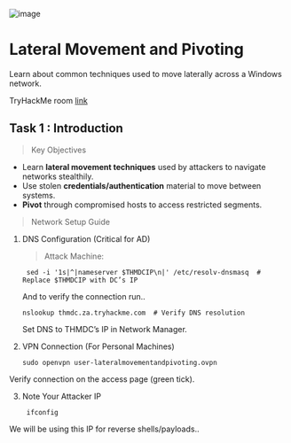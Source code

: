 ![image](https://github.com/user-attachments/assets/1391962a-d763-4261-9809-b61707c31bc1)


# Lateral Movement and Pivoting
   Learn about common techniques used to move laterally across a Windows network.
   

TryHackMe room [link](https://tryhackme.com/room/lateralmovementandpivoting)


## Task 1 : Introduction

> Key Objectives

- Learn **lateral movement techniques** used by attackers to navigate networks stealthily.
- Use stolen **credentials/authentication** material to move between systems.
- **Pivot** through compromised hosts to access restricted segments.




> Network Setup Guide

1. DNS Configuration (Critical for AD)

   > Attack Machine:

        sed -i '1s|^|nameserver $THMDCIP\n|' /etc/resolv-dnsmasq  # Replace $THMDCIP with DC’s IP

      And to verify the connection run..

       nslookup thmdc.za.tryhackme.com  # Verify DNS resolution
   
     Set DNS to THMDC’s IP in Network Manager.


2. VPN Connection (For Personal Machines)

       sudo openvpn user-lateralmovementandpivoting.ovpn

Verify connection on the access page (green tick).

3. Note Your Attacker IP

        ifconfig                   

We will be using this IP for reverse shells/payloads..
